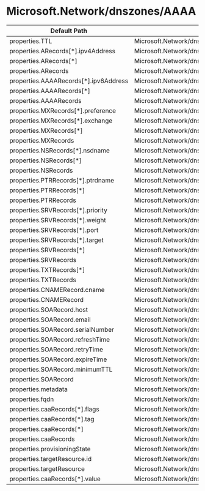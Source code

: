 # Microsoft.Network/dnszones/AAAA

| Default Path | Alias |
|---|---|
| properties.TTL | Microsoft.Network/dnszones/AAAA/TTL |
| properties.ARecords[*].ipv4Address | Microsoft.Network/dnszones/AAAA/ARecords[*].ipv4Address |
| properties.ARecords[*] | Microsoft.Network/dnszones/AAAA/ARecords[*] |
| properties.ARecords | Microsoft.Network/dnszones/AAAA/ARecords |
| properties.AAAARecords[*].ipv6Address | Microsoft.Network/dnszones/AAAA/AAAARecords[*].ipv6Address |
| properties.AAAARecords[*] | Microsoft.Network/dnszones/AAAA/AAAARecords[*] |
| properties.AAAARecords | Microsoft.Network/dnszones/AAAA/AAAARecords |
| properties.MXRecords[*].preference | Microsoft.Network/dnszones/AAAA/MXRecords[*].preference |
| properties.MXRecords[*].exchange | Microsoft.Network/dnszones/AAAA/MXRecords[*].exchange |
| properties.MXRecords[*] | Microsoft.Network/dnszones/AAAA/MXRecords[*] |
| properties.MXRecords | Microsoft.Network/dnszones/AAAA/MXRecords |
| properties.NSRecords[*].nsdname | Microsoft.Network/dnszones/AAAA/NSRecords[*].nsdname |
| properties.NSRecords[*] | Microsoft.Network/dnszones/AAAA/NSRecords[*] |
| properties.NSRecords | Microsoft.Network/dnszones/AAAA/NSRecords |
| properties.PTRRecords[*].ptrdname | Microsoft.Network/dnszones/AAAA/PTRRecords[*].ptrdname |
| properties.PTRRecords[*] | Microsoft.Network/dnszones/AAAA/PTRRecords[*] |
| properties.PTRRecords | Microsoft.Network/dnszones/AAAA/PTRRecords |
| properties.SRVRecords[*].priority | Microsoft.Network/dnszones/AAAA/SRVRecords[*].priority |
| properties.SRVRecords[*].weight | Microsoft.Network/dnszones/AAAA/SRVRecords[*].weight |
| properties.SRVRecords[*].port | Microsoft.Network/dnszones/AAAA/SRVRecords[*].port |
| properties.SRVRecords[*].target | Microsoft.Network/dnszones/AAAA/SRVRecords[*].target |
| properties.SRVRecords[*] | Microsoft.Network/dnszones/AAAA/SRVRecords[*] |
| properties.SRVRecords | Microsoft.Network/dnszones/AAAA/SRVRecords |
| properties.TXTRecords[*] | Microsoft.Network/dnszones/AAAA/TXTRecords[*] |
| properties.TXTRecords | Microsoft.Network/dnszones/AAAA/TXTRecords |
| properties.CNAMERecord.cname | Microsoft.Network/dnszones/AAAA/CNAMERecord.cname |
| properties.CNAMERecord | Microsoft.Network/dnszones/AAAA/CNAMERecord |
| properties.SOARecord.host | Microsoft.Network/dnszones/AAAA/SOARecord.host |
| properties.SOARecord.email | Microsoft.Network/dnszones/AAAA/SOARecord.email |
| properties.SOARecord.serialNumber | Microsoft.Network/dnszones/AAAA/SOARecord.serialNumber |
| properties.SOARecord.refreshTime | Microsoft.Network/dnszones/AAAA/SOARecord.refreshTime |
| properties.SOARecord.retryTime | Microsoft.Network/dnszones/AAAA/SOARecord.retryTime |
| properties.SOARecord.expireTime | Microsoft.Network/dnszones/AAAA/SOARecord.expireTime |
| properties.SOARecord.minimumTTL | Microsoft.Network/dnszones/AAAA/SOARecord.minimumTTL |
| properties.SOARecord | Microsoft.Network/dnszones/AAAA/SOARecord |
| properties.metadata | Microsoft.Network/dnszones/AAAA/metadata |
| properties.fqdn | Microsoft.Network/dnszones/AAAA/fqdn |
| properties.caaRecords[*].flags | Microsoft.Network/dnszones/AAAA/caaRecords[*].flags |
| properties.caaRecords[*].tag | Microsoft.Network/dnszones/AAAA/caaRecords[*].tag |
| properties.caaRecords[*] | Microsoft.Network/dnszones/AAAA/caaRecords[*] |
| properties.caaRecords | Microsoft.Network/dnszones/AAAA/caaRecords |
| properties.provisioningState | Microsoft.Network/dnszones/AAAA/provisioningState |
| properties.targetResource.id | Microsoft.Network/dnszones/AAAA/targetResource.id |
| properties.targetResource | Microsoft.Network/dnszones/AAAA/targetResource |
| properties.caaRecords[*].value | Microsoft.Network/dnszones/AAAA/caaRecords[*].value |

